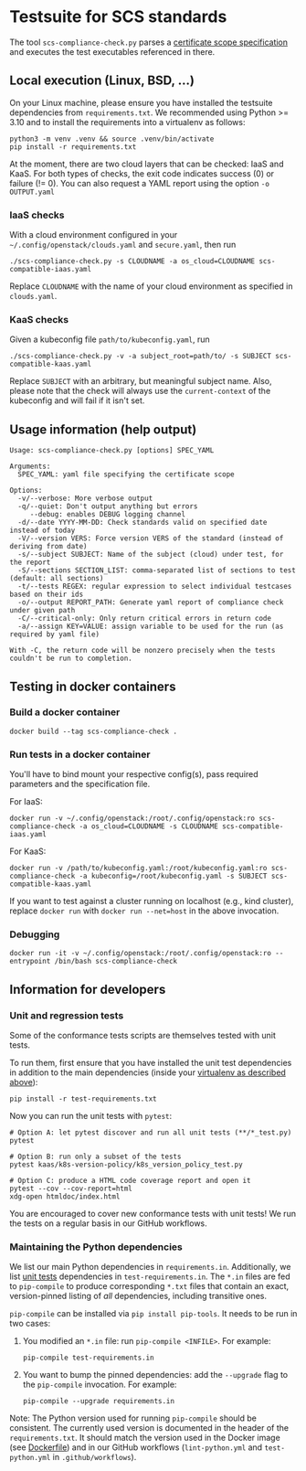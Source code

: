 # Testsuite for SCS standards

The tool `scs-compliance-check.py` parses a
[certificate scope specification](https://github.com/SovereignCloudStack/standards/blob/main/Standards/scs-0003-v1-sovereign-cloud-standards-yaml.md)
and executes the test executables referenced in there.

## Local execution (Linux, BSD, ...)

On your Linux machine, please ensure you have installed the testsuite dependencies
from `requirements.txt`. We recommended using Python >= 3.10 and to install the
requirements into a virtualenv as follows:

```shell
python3 -m venv .venv && source .venv/bin/activate
pip install -r requirements.txt
```

At the moment, there are two cloud layers that can be checked: IaaS and KaaS.
For both types of checks, the exit code indicates success (0) or failure (!= 0).
You can also request a YAML report using the option `-o OUTPUT.yaml`

### IaaS checks

With a cloud environment configured in your `~/.config/openstack/clouds.yaml`
and `secure.yaml`, then run

```shell
./scs-compliance-check.py -s CLOUDNAME -a os_cloud=CLOUDNAME scs-compatible-iaas.yaml
```

Replace `CLOUDNAME` with the name of your cloud environment as
specified in `clouds.yaml`.

### KaaS checks

Given a kubeconfig file `path/to/kubeconfig.yaml`, run

```shell
./scs-compliance-check.py -v -a subject_root=path/to/ -s SUBJECT scs-compatible-kaas.yaml
```

Replace `SUBJECT` with an arbitrary, but meaningful subject name.
Also, please note that the check will always use the `current-context` of the kubeconfig and will
fail if it isn't set.

## Usage information (help output)

```text
Usage: scs-compliance-check.py [options] SPEC_YAML

Arguments:
  SPEC_YAML: yaml file specifying the certificate scope

Options:
  -v/--verbose: More verbose output
  -q/--quiet: Don't output anything but errors
     --debug: enables DEBUG logging channel
  -d/--date YYYY-MM-DD: Check standards valid on specified date instead of today
  -V/--version VERS: Force version VERS of the standard (instead of deriving from date)
  -s/--subject SUBJECT: Name of the subject (cloud) under test, for the report
  -S/--sections SECTION_LIST: comma-separated list of sections to test (default: all sections)
  -t/--tests REGEX: regular expression to select individual testcases based on their ids
  -o/--output REPORT_PATH: Generate yaml report of compliance check under given path
  -C/--critical-only: Only return critical errors in return code
  -a/--assign KEY=VALUE: assign variable to be used for the run (as required by yaml file)

With -C, the return code will be nonzero precisely when the tests couldn't be run to completion.
```

## Testing in docker containers

### Build a docker container

```shell
docker build --tag scs-compliance-check .
```

### Run tests in a docker container

You'll have to bind mount your respective config(s), pass required parameters and the specification file.

For IaaS:

```shell
docker run -v ~/.config/openstack:/root/.config/openstack:ro scs-compliance-check -a os_cloud=CLOUDNAME -s CLOUDNAME scs-compatible-iaas.yaml
```

For KaaS:

```shell
docker run -v /path/to/kubeconfig.yaml:/root/kubeconfig.yaml:ro scs-compliance-check -a kubeconfig=/root/kubeconfig.yaml -s SUBJECT scs-compatible-kaas.yaml
```

If you want to test against a cluster running on localhost (e.g., kind cluster), replace
`docker run` with `docker run --net=host` in the above invocation.

### Debugging

```shell
docker run -it -v ~/.config/openstack:/root/.config/openstack:ro --entrypoint /bin/bash scs-compliance-check
```

## Information for developers

### Unit and regression tests

Some of the conformance tests scripts are themselves tested with unit tests.

To run them, first ensure that you have installed the unit test dependencies
in addition to the main dependencies (inside your [virtualenv as described
above](#local-execution-linux-bsd-)):

```shell
pip install -r test-requirements.txt
```

Now you can run the unit tests with `pytest`:

```shell
# Option A: let pytest discover and run all unit tests (**/*_test.py)
pytest

# Option B: run only a subset of the tests
pytest kaas/k8s-version-policy/k8s_version_policy_test.py

# Option C: produce a HTML code coverage report and open it
pytest --cov --cov-report=html
xdg-open htmldoc/index.html
```

You are encouraged to cover new conformance tests with unit tests!
We run the tests on a regular basis in our GitHub workflows.

### Maintaining the Python dependencies

We list our main Python dependencies in `requirements.in`. Additionally, we list
[unit tests](#unit-and-regression-tests) dependencies in `test-requirements.in`.
The `*.in` files are fed to `pip-compile` to produce corresponding `*.txt` files
that contain an exact, version-pinned listing of *all* dependencies, including
transitive ones.

`pip-compile` can be installed via `pip install pip-tools`.
It needs to be run in two cases:

1. You modified an `*.in` file: run `pip-compile <INFILE>`. For example:

   ```shell
   pip-compile test-requirements.in
   ```

2. You want to bump the pinned dependencies: add the `--upgrade` flag to the
   `pip-compile` invocation. For example:

   ```shell
   pip-compile --upgrade requirements.in
   ```

Note: The Python version used for running `pip-compile` should be consistent. The currently
used version is documented in the header of the `requirements.txt`. It should match the
version used in the Docker image (see [Dockerfile](Dockerfile)) and in our GitHub
workflows (`lint-python.yml` and `test-python.yml` in `.github/workflows`).
